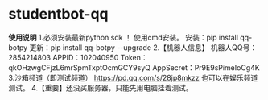 # studentbot-qq
**使用说明**
1.必须安装最新python sdk ！
使用cmd安装。
安装：pip install qq-botpy
更新：pip install qq-botpy --upgrade
2.【机器人信息】
机器人QQ号：2854214803
APPID：102040950
Token：qkOHzwgCFjzL6mrSpmTxptOcmGCY9syQ
AppSecret：Pr9E9sPimeIoCg4K
3.沙箱频道（即测试频道）
https://pd.qq.com/s/28jp8mkzz
也可以在娱乐频道测试。
4.【重要】还没买服务器，只能先用电脑挂着测试。

